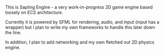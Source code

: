 This is Sapling Engine - a very work-in-progress 2D game engine based loosely on ECS architecture.

Currently it is powered by SFML for rendering, audio, and input (input has a wrapper) but I plan to write my own frameworks to handle this later down the line.

In addition, I plan to add networking and my own fletched out 2D physics engine.
